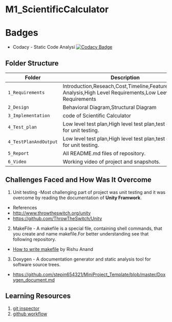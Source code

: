 # M1_ScientificCalculator

# Badges

-   Codacy - Static Code Analysi
[![Codacy Badge](https://app.codacy.com/project/badge/Grade/3109221b5304420b8e8fd2dfd6425949)](https://www.codacy.com/gh/vaishnavikutre/M1_ScientificCalculator/dashboard?utm_source=github.com&amp;utm_medium=referral&amp;utm_content=vaishnavikutre/M1_ScientificCalculator&amp;utm_campaign=Badge_Grade)


## Folder Structure
Folder                | Description
-------------------   | -----------------------------------------
`1_Requirements`      | Introduction,Reseach,Cost,Timeline,Features,SWOT Analysis,High Level Requirements,Low Leevel Requirements
`2_Design`            | Behavioral Diagram,Structural Diagram
`3_Implementation`    | code of Scientific Calculator
`4_Test_plan`         | Low level test plan,High level test plan,test cases for unit testing.
`4_TestPlanAndOutput` | Low level test plan,High level test plan,test cases for unit testing.
`5_Report`            | All README.md files of repository.
`6_Video`             | Working video of project and snapshots.



## Challenges Faced and How Was It Overcome

1. Unit testing -Most challenging part of project was unit testing and it was overcome by reading the documentation of **Unity Framwork**.
-   References
-   http://www.throwtheswitch.org/unity
-   https://github.com/ThrowTheSwitch/Unity
            
2. MakeFile - A makefile is a special file, containing shell commands, that you create and name makefile.For better understanding see that following repository. 
-   [How to write makefile](https://github.com/riuandg5/learn-makefile) by Rishu Anand

3. Doxygen - A documentation generator and static analysis tool for software source trees.
-   https://github.com/stepin654321/MiniProject_Template/blob/master/Doxygen_document.md

## Learning Resources
1. [git inspector](https://github.com/ejwa/gitinspector.git)
2. [github workflow](https://docs.github.com/en/actions/quickstart)

